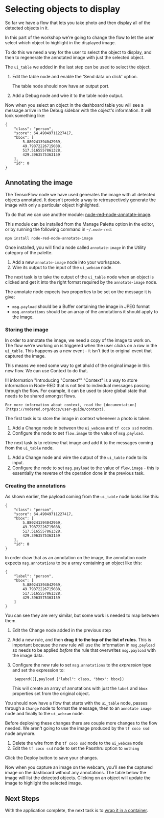 # Selecting objects to display

So far we have a flow that lets you take photo and then display all of the detected
objects in it.

In this part of the workshop we're going to change the flow to let the user select
which object to highlight in the displayed image.

To do this we need a way for the user to select the object to display, and then
to regenerate the annotated image with just the selected object.

The `ui_table` we added in the last step can be used to select the object.

1. Edit the table node and enable the 'Send data on click' option.

     The table node should now have an output port.

2. Add a Debug node and wire it to the table node output.


Now when you select an object in the dashboard table you will see a message
arrive in the Debug sidebar with the object's information. It will look something like:
```
{
    "class": "person",
    "score": 64.49049711227417,
    "bbox": [
        5.880241394042969,
        49.79872226715088,
        517.5165557861328,
        429.3963575363159
    ],
    "id": 0
}
```

## Annotating the image

The TensorFlow node we have used generates the image with all detected objects
annotated. It doesn't provide a way to retrospectively generate the image
with only a particular object highlighted.

To do that we can use another module: [node-red-node-annotate-image](https://flows.nodered.org/node/node-red-node-annotate-image).

This module can be installed from the Manage Palette option in the editor, or by
running the following command in `~/.node-red`:

```
npm install node-red-node-annotate-image
```

Once installed, you will find a node called `annotate-image` in the Utility category
of the palette.

1. Add a new `annotate-image` node into your workspace.
2. Wire its output to the input of the `ui_webcam` node.

The next task is to take the output of the `ui_table` node when an object is clicked
and get it into the right format required by the `annotate-image` node.


The annotate node expects two properties to be set on the message it is give:
 - `msg.payload` should be a Buffer containing the image in JPEG format
 - `msg.annotations` should be an array of the annotations it should apply to the image.

### Storing the image

In order to annotate the image, we need a copy of the image to work on. The flow
we're working on is triggered when the user clicks on a row in the `ui_table`. This
happens as a new event - it isn't tied to original event that captured the image.

This means we need some way to get ahold of the original image in this new flow. We
can use Context to do that.

!!! information "Introducing "Context""
    "Context" is a way to store information in Node-RED that is not tied to individual
    messages passing through the flow. For example, it can be used to store global state
    that needs to be shared amongst flows.

    For more information about context, read the [documentation](https://nodered.org/docs/user-guide/context).

The first task is to store the image in context whenever a photo is taken.

1. Add a Change node in between the `ui_webcam` and `tf coco ssd` nodes.
2. Configure the node to set `flow.image` to the value of `msg.payload`.

The next task is to retrieve that image and add it to the messages coming from
the `ui_table` node.

1. Add a Change node and wire the output of the `ui_table` node to its input.
2. Configure the node to set `msg.payload` to the value of `flow.image` - this is essentially
   the reverse of the operation done in the previous task.


### Creating the annotations

As shown earlier, the payload coming from the `ui_table` node looks like this:

```
{
    "class": "person",
    "score": 64.49049711227417,
    "bbox": [
        5.880241394042969,
        49.79872226715088,
        517.5165557861328,
        429.3963575363159
    ],
    "id": 0
}
```

In order draw that as an annotation on the image, the annotation node expects
`msg.annotations` to be a array containing an object like this:
```
{
    "label": "person",
    "bbox": [
        5.880241394042969,
        49.79872226715088,
        517.5165557861328,
        429.3963575363159
    ]
}
```

You can see they are very similar, but some work is needed to map between them.

1. Edit the Change node added in the previous step
2. Add a new rule, and then **drag it to the top of the list of rules**. This is
   important because the new rule will use the information in `msg.payload`
   so needs to be applied *before* the rule that overwrites `msg.payload` with the image data.
3. Configure the new rule to set `msg.annotations` to the *expression* type and set
   the expression to:

        $append([],payload.{"label": class, "bbox": bbox})
   This will create an array of annotations with just the `label` and `bbox` properties
   set from the original object.


You should now have a flow that starts with the `ui_table` node, passes through
a `Change` node to format the message, then to an `annotate image` node and finally
to the `ui_webcam` node.

Before deploying these changes there are couple more changes to the flow needed.
We aren't going to use the image produced by the `tf coco ssd` node anymore.

1. Delete the wire from the `tf coco ssd` node to the `ui_webcam` node
2. Edit the `tf coco ssd` node to set the Passthru option to `nothing`


Click the Deploy button to save your changes.

Now when you capture an image on the webcam, you'll see the captured image on the
dashboard without any annotations. The table below the image will list the
detected objects. Clicking on an object will update the image to highlight the
selected image.

## Next Steps

With the application complete, the next task is to [wrap it in a container](/part4/).